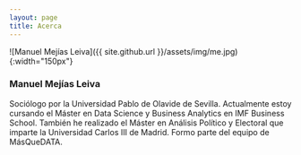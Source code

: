 ```yaml
---
layout: page
title: Acerca
---
```


![Manuel Mejías Leiva]({{ site.github.url }}/assets/img/me.jpg){:width="150px"}

### Manuel Mejías Leiva

Sociólogo por la Universidad Pablo de Olavide de Sevilla. Actualmente estoy cursando el Máster en Data Science y Business Analytics en IMF Business School. También he realizado el Máster en Análisis Político y Electoral que imparte la Universidad Carlos III de Madrid. Formo parte del equipo de MásQueDATA.
 
